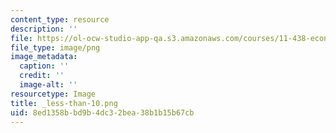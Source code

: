 ```yaml
---
content_type: resource
description: ''
file: https://ol-ocw-studio-app-qa.s3.amazonaws.com/courses/11-438-economic-development-planning-spring-2020/8ed1358bbd9b4dc32bea38b1b15b67cb_less-than-10.png
file_type: image/png
image_metadata:
  caption: ''
  credit: ''
  image-alt: ''
resourcetype: Image
title: _less-than-10.png
uid: 8ed1358b-bd9b-4dc3-2bea-38b1b15b67cb
---
```

